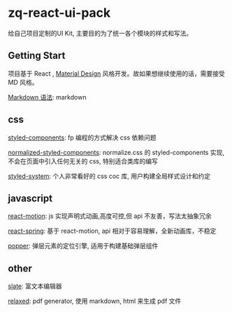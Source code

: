 # zq-react-ui-pack

给自己项目定制的UI Kit, 主要目的为了统一各个模块的样式和写法。

## Getting Start

项目基于 React , [Material Design](https://material.io/design/material-theming/) 风格开发。故如果想继续使用的话，需要接受 MD 风格。

[Markdown 语法](https://guides.github.com/pdfs/markdown-cheatsheet-online.pdf): markdown

## css

[styled-components](https://github.com/styled-components/styled-components): fp 编程的方式解决 css 依赖问题

[normalized-styled-components](https://github.com/yldio/normalized-styled-components): normalize.css 的 styled-components 实现, 不会在页面中引入任何无关的 css, 特别适合类库的编写

[styled-system](https://github.com/jxnblk/styled-system): 个人非常看好的 css coc 库, 用户构建全局样式设计和约定

## javascript

[react-motion](https://github.com/chenglou/react-motion): js 实现声明式动画,高度可控,但 api 不友善，写法太抽象冗余

[react-spring](https://github.com/drcmda/react-spring): 基于 react-motion, api 相对于容易理解，全新动画库，不稳定

[popper](https://github.com/FezVrasta/popper.js): 弹层元素的定位引擎, 适用于构建基础弹层组件

## other

[slate](https://github.com/ianstormtaylor/slate): 富文本编辑器

[relaxed](https://github.com/RelaxedJS/ReLaXed): pdf generator, 使用 markdown, html 来生成 pdf 文件
<!--stackedit_data:
eyJoaXN0b3J5IjpbMTA0MDQ3Nzg2OSwtMTY2NTc1NTUzMF19
-->
